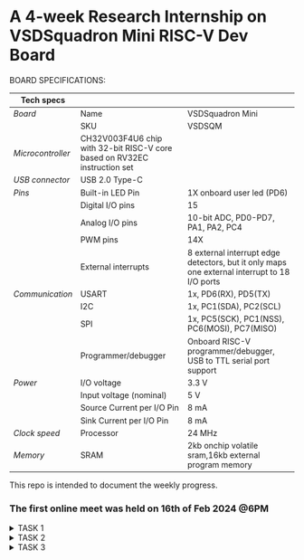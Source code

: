 # A 4-week Research Internship on VSDSquadron Mini RISC-V Dev Board








BOARD SPECIFICATIONS:

| Tech specs   |   |    |
|------------|------------|------------|
| *Board* | Name     | VSDSquadron Mini    |
|      | SKU    | VSDSQM    |
| *Microcontroller*    | CH32V003F4U6 chip with 32-bit RISC-V core based on RV32EC instruction set    |     |
| *USB connector* | USB 2.0 Type-C    |     |
| *Pins*     | Built-in LED Pin     | 1X onboard user led (PD6)     |
|      | Digital I/O pins     | 15     |
|      | Analog I/O pins     | 10-bit ADC, PD0-PD7, PA1, PA2, PC4     |
|      | PWM pins     | 14X     |
|      | External interrupts     | 	8 external interrupt edge detectors, but it only maps one external interrupt to 18 I/O ports     |
| *Communication*     | USART     | 	1x, PD6(RX), PD5(TX)     |
|      | I2C     | 1x, PC1(SDA), PC2(SCL)    |
|      | SPI     | 1x, PC5(SCK), PC1(NSS), PC6(MOSI), PC7(MISO)     |
|      | Programmer/debugger     | Onboard RISC-V programmer/debugger, USB to TTL serial port support     |
| *Power*     | I/O voltage     | 3.3 V    |
|      | Input voltage (nominal)     | 5 V    |
|      | Source Current per I/O Pin    | 8 mA     |
|      | Sink Current per I/O Pin     | 8 mA     |
| *Clock speed*     | Processor    | 24 MHz     |
| *Memory*     | SRAM     | 2kb onchip volatile sram,16kb external program memory     |
   

This repo is intended to document the weekly progress.

### The first online meet was held on 16th of Feb 2024 @6PM

<details>
    <summary> TASK 1 </summary>
 
1) install Yosys 

2) install iverilog 

3) install gtkwave

### CLONING RISC-V GNU TOOLCHAIN

# To install git 
sudo apt install git-all   

 make sure to install the dependencies
![git-all](https://github.com/Dhanya3012/VSD/assets/160576442/8276475f-10d4-406e-bab5-fc32cf4d7b1f)




### INSTALLING YOSYS, IVERILOG & GTKWAVE.

### 1.YOSYS


git clone https://github.com/YosysHQ/yosys.git
![git clone](https://github.com/Dhanya3012/VSD/assets/160576442/cf676ad3-13de-4725-b5e2-31c9ff90cadc)

cd yosys 

sudo apt install make
![sudo apt](https://github.com/Dhanya3012/VSD/assets/160576442/d999f8a0-79e2-4dbf-b2e1-4a82c6f130f0)

sudo apt-get install build-essential clang bison flex \libreadline-dev gawk tcl-dev libffi-dev git \ graphviz xdot pkg-config python3 libboost-system-dev\libboost-python-dev libboost-filesystem-dev zlib1g-dev

make config-gcc

make 

sudo make install
![sudo make install](https://github.com/Dhanya3012/VSD/assets/160576442/3006c9da-25c2-44d0-a76c-3b400015ac05)


### 2.iVerilog
installing iVerilog

sudo apt update

sudo apt-get install iverilog
![install verilog](https://github.com/Dhanya3012/VSD/assets/160576442/af1b2192-a8ac-4c40-99a2-997fb82d2834)


### 3.GTkWave
installing GTkWave

 sudo apt-get install gtkwave 
![GTKwave](https://github.com/Dhanya3012/VSD/assets/160576442/7ab62f60-e87c-4db5-a00e-abffcba9392a)


</details>

<details>
  <summary> TASK 2 </summary>
  
![Block Diagram of UART](https://github.com/Dhanya3012/VSD/assets/160576442/c71465aa-faac-47b1-a3a6-7fe450e2b680)

### Input Waveform

![Input Waveform](https://github.com/Dhanya3012/VSD/assets/160576442/3cb68f0a-7504-4449-a745-e634e1b2c240)

### Output Waveform

![Output Waveform](https://github.com/Dhanya3012/VSD/assets/160576442/7a6a8001-9336-47e8-bc03-26754eb22d7b)


</details>
<details>
  <summary> TASK 3 </summary>

![i1](<WhatsApp Image 2024-02-26 at 15.14.58_491a6b56.jpg>)

![i2](<WhatsApp Image 2024-02-26 at 15.16.03_a8686182.jpg>)
![i3](<WhatsApp Image 2024-02-26 at 15.16.48_65363ecc.jpg>)
![i4](<WhatsApp Image 2024-02-26 at 15.17.39_0ced7cfd.jpg>)
![WaveForm](<WhatsApp Image 2024-02-26 at 15.18.20_938e33c5.jpg>)

